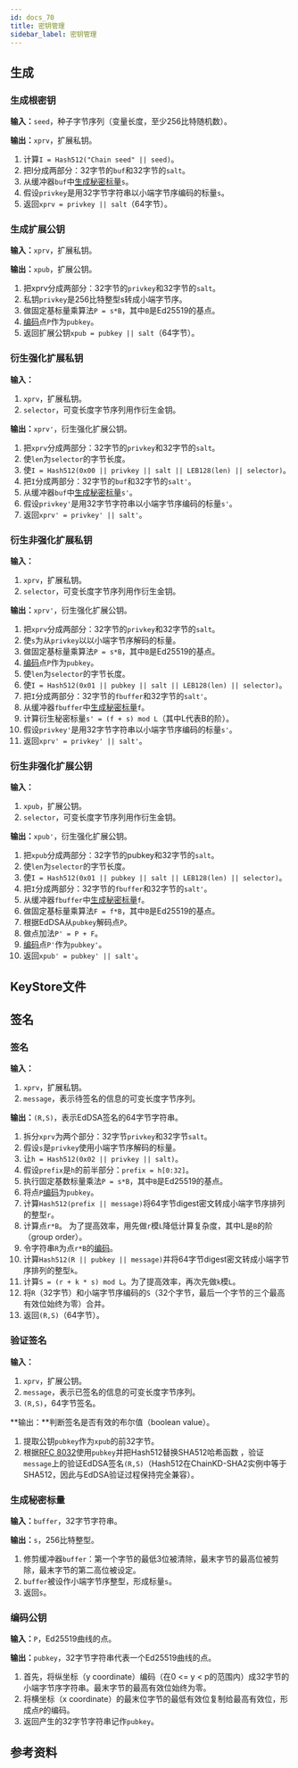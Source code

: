 ```yaml
---
id: docs_70
title: 密钥管理
sidebar_label: 密钥管理
---
```




## 生成

### 生成根密钥

**输入：**`seed`，种子字节序列（变量长度，至少256比特随机数）。

**输出：**`xprv`，扩展私钥。

1. 计算`I = Hash512("Chain seed" || seed)`。
2. 把I分成两部分：32字节的`buf`和32字节的`salt`。
3. 从缓冲器`buf`中[生成秘密标量](#生成秘密标量)`s`。
4. 假设`privkey`是用32字节字符串以小端字节序编码的标量`s`。
5. 返回`xprv = privkey || salt`（64字节）。



### 生成扩展公钥

**输入：**`xprv`，扩展私钥。

**输出：**`xpub`，扩展公钥。

1. 把xprv分成两部分：32字节的`privkey`和32字节的`salt`。
2. 私钥`privkey`是256比特整型s转成小端字节序。
3. 做固定基标量乘算法`P = s*B`，其中`B`是Ed25519的基点。
4. [编码](#编码公钥)点`P`作为`pubkey`。
5. 返回扩展公钥`xpub = pubkey || salt`（64字节）。



### 衍生强化扩展私钥

**输入：**
1. `xprv`，扩展私钥。
2. `selector`，可变长度字节序列用作衍生金钥。

**输出：**`xprv'`，衍生强化扩展公钥。

1. 把`xprv`分成两部分：32字节的`privkey`和32字节的`salt`。
2. 使`len`为`selector`的字节长度。
3. 使`I = Hash512(0x00 || privkey || salt || LEB128(len) || selector)`。
4. 把`I`分成两部分：32字节的`buf`和32字节的`salt'`。
5. 从缓冲器`buf`中[生成秘密标量](#生成秘密标量)`s'`。
6. 假设`privkey'`是用32字节字符串以小端字节序编码的标量`s'`。
7. 返回`xprv' = privkey' || salt'`。



### 衍生非强化扩展私钥

**输入：**
1. `xprv`，扩展私钥。
2. `selector`，可变长度字节序列用作衍生金钥。

**输出：**`xprv'`，衍生强化扩展公钥。

1. 把`xprv`分成两部分：32字节的`privkey`和32字节的`salt`。
2. 使`s`为从`privkey`以以小端字节序解码的标量。
3. 做固定基标量乘算法`P = s*B`，其中`B`是Ed25519的基点。
4. [编码](#编码公钥)点`P`作为`pubkey`。
5. 使`len`为`selector`的字节长度。
6. 使`I = Hash512(0x01 || pubkey || salt || LEB128(len) || selector)`。
7. 把`I`分成两部分：32字节的`fbuffer`和32字节的`salt'`。
8. 从缓冲器`fbuffer`中[生成秘密标量](#生成秘密标量)`f`。
9. 计算衍生秘密标量`s' = (f + s) mod L`（其中L代表B的阶）。
10. 假设`privkey'`是用32字节字符串以小端字节序编码的标量`s'`。
11. 返回`xprv' = privkey' || salt'`。



### 衍生非强化扩展公钥

**输入：**
1. `xpub`，扩展公钥。
2. `selector`，可变长度字节序列用作衍生金钥。

**输出：**`xpub'`，衍生强化扩展公钥。

1. 把`xpub`分成两部分：32字节的pubkey和32字节的`salt`。
2. 使`len`为`selector`的字节长度。
3. 使`I = Hash512(0x01 || pubkey || salt || LEB128(len) || selector)`。
4. 把`I`分成两部分：32字节的`fbuffer`和32字节的`salt'`。
5. 从缓冲器`fbuffer`中[生成秘密标量](#生成秘密标量)`f`。
6. 做固定基标量乘算法`F = f*B`，其中`B`是Ed25519的基点。
7. 根据EdDSA从`pubkey`解码点`P`。
8. 做点加法`P' = P + F`。
9. [编码](#编码公钥)点`P'`作为`pubkey'`。
10. 返回`xpub' = pubkey' || salt'`。



## KeyStore文件



## 签名

### 签名

**输入：**
1. `xprv`，扩展私钥。
2. `message`，表示待签名的信息的可变长度字节序列。

**输出：**`(R,S)`，表示EdDSA签名的64字节字符串。

1. 拆分`xprv`为两个部分：32字节`privkey`和32字节`salt`。
2. 假设`s`是`privkey`使用小端字节序解码的标量。
3. 让`h = Hash512(0x02 || privkey || salt)`。
4. 假设`prefix`是`h`的前半部分：`prefix = h[0:32]`。
5. 执行固定基数标量乘法`P = s*B`，其中`B`是Ed25519的基点。
6. 将点`P`[编码](#编码公钥)为`pubkey`。
7. 计算`Hash512(prefix || message)`将64字节digest密文转成小端字节序排列的整型`r`。
8. 计算点`r*B`。 为了提高效率，用先做`r`模`L`降低计算复杂度，其中L是`B`的阶（group order）。
9. 令字符串`R`为点`r*B`的[编码](#编码公钥)。
10. 计算`Hash512(R || pubkey || message)`并将64字节digest密文转成小端字节序排列的整型`k`。
11. 计算`S = (r + k * s) mod L`。为了提高效率，再次先做`k`模`L`。
12. 将`R`（32字节）和小端字节序编码的`S`（32个字节，最后一个字节的三个最高有效位始终为零）合并。
13. 返回`(R,S)`（64字节）。



### 验证签名

**输入：**
1. `xprv`，扩展公钥。
2. `message`，表示已签名的信息的可变长度字节序列。
3. `(R,S)`，64字节签名。

**输出：**判断签名是否有效的布尔值（boolean value）。

1. 提取公钥`pubkey`作为`xpub`的前32字节。
2. 根据[RFC 8032]使用`pubkey`并把Hash512替换SHA512哈希函数
，验证`message`上的验证EdDSA签名`(R,S)`（Hash512在ChainKD-SHA2实例中等于SHA512，因此与EdDSA验证过程保持完全兼容）。



### 生成秘密标量

**输入：**`buffer`，32字节字符串。

**输出：**`s`，256比特整型。

1. 修剪缓冲器`buffer`：第一个字节的最低3位被清除，最末字节的最高位被剪除，最末字节的第二高位被设定。
2. `buffer`被设作小端字节序整型，形成标量`s`。
3. 返回`s`。



### 编码公钥

**输入：**`P`，Ed25519曲线的点。

**输出：**`pubkey`，32字节字符串代表一个Ed25519曲线的点。

1. 首先，将纵坐标（y coordinate）编码（在0 <= y < p的范围内）成32字节的小端字节序字符串。最末字节的最高有效位始终为零。
2. 将横坐标（x coordinate）的最末位字节的最低有效位复制给最高有效位，形成点`P`的编码。
3. 返回产生的32字节字符串记作`pubkey`。




## 参考资料
[RFC 8032]: https://tools.ietf.org/html/rfc8032